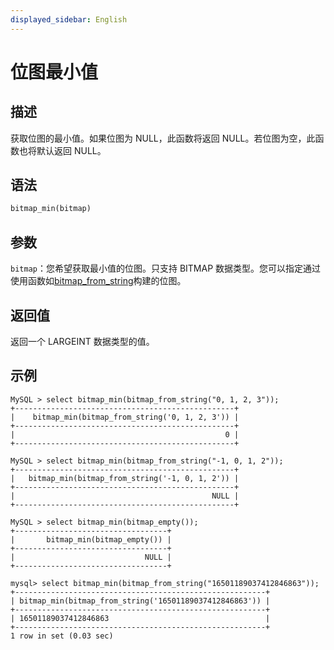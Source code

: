 ```yaml
---
displayed_sidebar: English
---
```


# 位图最小值

## 描述

获取位图的最小值。如果位图为 NULL，此函数将返回 NULL。若位图为空，此函数也将默认返回 NULL。

## 语法

```Haskell
bitmap_min(bitmap)
```

## 参数

`bitmap`：您希望获取最小值的位图。只支持 BITMAP 数据类型。您可以指定通过使用函数如[bitmap_from_string](bitmap_from_string.md)构建的位图。

## 返回值

返回一个 LARGEINT 数据类型的值。

## 示例

```Plain
MySQL > select bitmap_min(bitmap_from_string("0, 1, 2, 3"));
+-------------------------------------------------+
|    bitmap_min(bitmap_from_string('0, 1, 2, 3')) |
+-------------------------------------------------+
|                                               0 |
+-------------------------------------------------+

MySQL > select bitmap_min(bitmap_from_string("-1, 0, 1, 2"));
+-------------------------------------------------+
|   bitmap_min(bitmap_from_string('-1, 0, 1, 2')) |
+-------------------------------------------------+
|                                            NULL |
+-------------------------------------------------+

MySQL > select bitmap_min(bitmap_empty());
+----------------------------------+
|       bitmap_min(bitmap_empty()) |
+----------------------------------+
|                             NULL |
+----------------------------------+

mysql> select bitmap_min(bitmap_from_string("16501189037412846863"));
+--------------------------------------------------------+
| bitmap_min(bitmap_from_string('16501189037412846863')) |
+--------------------------------------------------------+
| 16501189037412846863                                   |
+--------------------------------------------------------+
1 row in set (0.03 sec)
```
